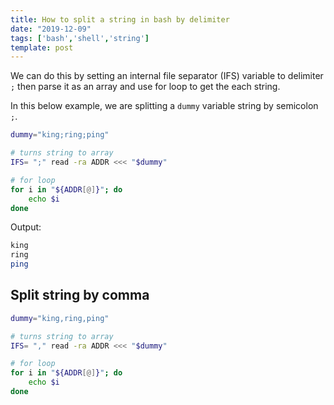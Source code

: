```yaml
---
title: How to split a string in bash by delimiter
date: "2019-12-09"
tags: ['bash','shell','string']
template: post
---
```


We can do this by setting an internal file separator (IFS) variable to delimiter `;` then parse it as an array and use for loop to get the each string.

In this below example, we are splitting a `dummy` variable string by semicolon `;`.

```bash
dummy="king;ring;ping"

# turns string to array
IFS= ";" read -ra ADDR <<< "$dummy"

# for loop
for i in "${ADDR[@]}"; do
    echo $i
done
```

Output:

```bash
king
ring
ping
```

## Split string by comma

```bash
dummy="king,ring,ping"

# turns string to array
IFS= "," read -ra ADDR <<< "$dummy"

# for loop
for i in "${ADDR[@]}"; do
    echo $i
done
```
